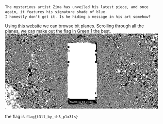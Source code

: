 ```
The mysterious artist Zima has unveiled his latest piece, and once again, it features his signature shade of blue.
I honestly don't get it. Is he hiding a message in his art somehow?

```
Using [this website](https://stegonline.georgeom.net/image) we can browse bit planes. Scrolling through all the planes, we can make out the flag in Green 1 the best.
![](BitPlaneGreen1.png)

the flag is `flag{t3ll_by_th3_p1x3ls}`
